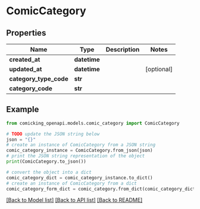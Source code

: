 # ComicCategory


## Properties

Name | Type | Description | Notes
------------ | ------------- | ------------- | -------------
**created_at** | **datetime** |  | 
**updated_at** | **datetime** |  | [optional] 
**category_type_code** | **str** |  | 
**category_code** | **str** |  | 

## Example

```python
from comicking_openapi.models.comic_category import ComicCategory

# TODO update the JSON string below
json = "{}"
# create an instance of ComicCategory from a JSON string
comic_category_instance = ComicCategory.from_json(json)
# print the JSON string representation of the object
print(ComicCategory.to_json())

# convert the object into a dict
comic_category_dict = comic_category_instance.to_dict()
# create an instance of ComicCategory from a dict
comic_category_form_dict = comic_category.from_dict(comic_category_dict)
```
[[Back to Model list]](../README.md#documentation-for-models) [[Back to API list]](../README.md#documentation-for-api-endpoints) [[Back to README]](../README.md)


